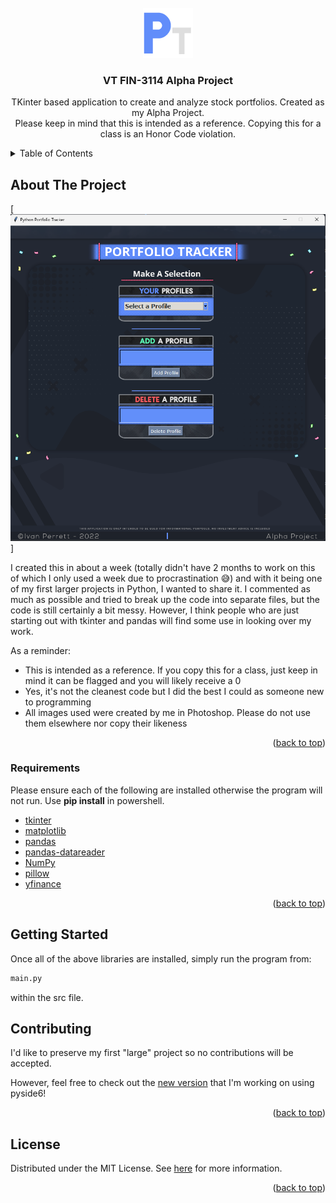 <div id="top"></div>
<!--
*** Thanks for checking out the Best-README-Template. If you have a suggestion
*** that would make this better, please fork the repo and create a pull request
*** or simply open an issue with the tag "enhancement".
*** Don't forget to give the project a star!
*** Thanks again! Now go create something AMAZING! :D
-->



<!-- PROJECT SHIELDS -->
<!--
*** I'm using markdown "reference style" links for readability.
*** Reference links are enclosed in brackets [ ] instead of parentheses ( ).
*** See the bottom of this document for the declaration of the reference variables
*** for contributors-url, forks-url, etc. This is an optional, concise syntax you may use.
*** https://www.markdownguide.org/basic-syntax/#reference-style-links
-->

<!-- PROJECT LOGO -->
<br />
<div align="center">
  <a href="https://github.com/IvanTsukei/AlphaProject2022">
    <img src="src/frontend/widgets/Images/LogoPT.png" alt="Logo" width="80" height="80">
  </a>

  <h3 align="center">VT FIN-3114 Alpha Project</h3>

  <p align="center">
    TKinter based application to create and analyze stock portfolios. Created as my Alpha Project.
    <br />
    Please keep in mind that this is intended as a reference. Copying this for a class is an Honor Code violation.
    <br />
  </p>
</div>



<!-- TABLE OF CONTENTS -->
<details>
  <summary>Table of Contents</summary>
  <ol>
    <li>
      <a href="#about-the-project">About The Project</a>
      <ul>
        <li><a href="#built-with">Built With</a></li>
      </ul>
    </li>
    <li>
      <a href="#getting-started">Getting Started</a>
      <ul>
        <li><a href="#prerequisites">Prerequisites</a></li>
        <li><a href="#installation">Installation</a></li>
      </ul>
    </li>
    <li><a href="#usage">Usage</a></li>
    <li><a href="#roadmap">Roadmap</a></li>
    <li><a href="#contributing">Contributing</a></li>
    <li><a href="#license">License</a></li>
    <li><a href="#contact">Contact</a></li>
    <li><a href="#acknowledgments">Acknowledgments</a></li>
  </ol>
</details>



<!-- ABOUT THE PROJECT -->
## About The Project

[![Product Name Screen Shot][product-screenshot]]

I created this in about a week (totally didn't have 2 months to work on this of which I only used a week due to procrastination :sweat_smile:) and with it being one of my first larger projects in Python, I wanted to share it. I commented as much as possible and tried to break up the code into separate files, but the code is still certainly a bit messy. However, I think people who are just starting out with tkinter and pandas will find some use in looking over my work.

As a reminder:
* This is intended as a reference. If you copy this for a class, just keep in mind it can be flagged and you will likely receive a 0
* Yes, it's not the cleanest code but I did the best I could as someone new to programming 
* All images used were created by me in Photoshop. Please do not use them elsewhere nor copy their likeness

<p align="right">(<a href="#top">back to top</a>)</p>



### Requirements

Please ensure each of the following are installed otherwise the program will not run. Use <b>pip install</b> in powershell.

* [tkinter](https://docs.python.org/3/library/tkinter.html)
* [matplotlib](https://matplotlib.org/)
* [pandas](https://pandas.pydata.org/docs/)
* [pandas-datareader](https://pandas-datareader.readthedocs.io/en/latest/)
* [NumPy](https://numpy.org/)
* [pillow](https://pillow.readthedocs.io/en/stable/reference/Image.html)
* [yfinance](https://pypi.org/project/yfinance/)

<p align="right">(<a href="#top">back to top</a>)</p>



<!-- GETTING STARTED -->
## Getting Started

Once all of the above libraries are installed, simply run the program from:
  ```sh
  main.py
  ```
 within the src file. 


<!-- CONTRIBUTING -->
## Contributing

I'd like to preserve my first "large" project so no contributions will be accepted. 

However, feel free to check out the [new version](https://github.com/IvanTsukei/Investment-Portfolio-Manager) that I'm working on using pyside6!

<p align="right">(<a href="#top">back to top</a>)</p>



<!-- LICENSE -->
## License

Distributed under the MIT License. See [here](https://opensource.org/licenses/MIT) for more information.

<p align="right">(<a href="#top">back to top</a>)</p>


<!-- MARKDOWN LINKS & IMAGES -->
<!-- https://www.markdownguide.org/basic-syntax/#reference-style-links -->

[product-screenshot]: src/frontend/widgets/Images/ExampleLook.png

